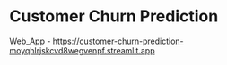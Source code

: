 # Customer Churn Prediction
Web_App - https://customer-churn-prediction-moyqhlrjskcvd8wegvenpf.streamlit.app
